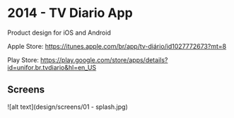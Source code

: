 # 2014 - TV Diario App

Product design for iOS and Android

Apple Store: 
https://itunes.apple.com/br/app/tv-diário/id1027772673?mt=8

Play Store: 
https://play.google.com/store/apps/details?id=unifor.br.tvdiario&hl=en_US

## Screens

![alt text](design/screens/01 - splash.jpg)
